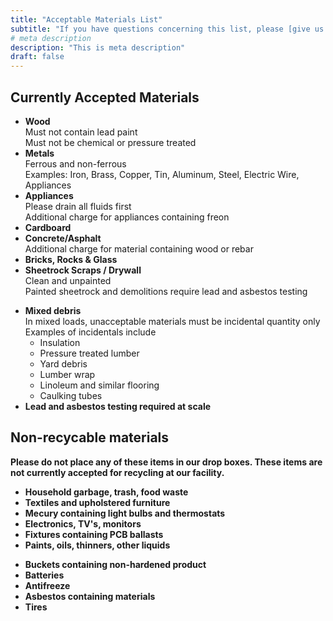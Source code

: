 ```yaml
---
title: "Acceptable Materials List"
subtitle: "If you have questions concerning this list, please [give us a call](../../contact)"
# meta description
description: "This is meta description"
draft: false
---
```


## Currently Accepted Materials

<div class="container">
    <div class="row">
        <div class="col-sm">
            <ul>
                <li>
                    <strong>Wood</strong> <br>
                    Must not contain lead paint <br>
                    Must not be chemical or pressure treated
                </li>
                <li>
                    <strong>Metals</strong> <br>
                    Ferrous and non-ferrous <br>
                    Examples: Iron, Brass, Copper, Tin, Aluminum, Steel, Electric Wire, Appliances
                </li>
                <li>
                    <strong>Appliances</strong> <br>
                    Please drain all fluids first <br>
                    Additional charge for appliances containing freon
                </li>
                <li>
                    <strong>Cardboard</strong>
                </li>
                <li>
                    <strong>Concrete/Asphalt</strong> <br>
                    Additional charge for material containing wood or rebar
                </li>
                  <li>
                    <strong>Bricks, Rocks & Glass</strong>
                </li>
                <li>
                    <strong>Sheetrock Scraps / Drywall</strong> <br>
                    Clean and unpainted <br>
                    Painted sheetrock and demolitions require lead and asbestos testing
                </li>
            </ul>
        </div>
        <div class="col-sm">
            <ul>
                <li>
                    <strong>Mixed debris</strong> <br>
                    In mixed loads, unacceptable materials must be incidental quantity only
                    Examples of incidentals include
                    <ul>
                        <li>Insulation</li>
                        <li>Pressure treated lumber</li>
                        <li>Yard debris</li>
                        <li>Lumber wrap</li>
                        <li>Linoleum and similar flooring</li>
                        <li>Caulking tubes</li>
                    </ul>
                <li>
                    <strong>Lead and asbestos testing required at scale
                </li>
            </ul>
        </div>
    </div>
</div>

## Non-recycable materials

Please do not place any of these items in our drop boxes. These items are not currently accepted for recycling at our facility.

<div class="container">
    <div class="row">
        <div class="col-sm">
            <ul>
                <li>Household garbage, trash, food waste</li>
                <li>Textiles and upholstered furniture</li>
                <li>Mecury containing light bulbs and thermostats</li>
                <li>Electronics, TV's, monitors</li>
                <li>Fixtures containing PCB ballasts</li>
                <li>Paints, oils, thinners, other liquids</li>
            </ul>
        </div>
        <div class="col-sm">
            <ul>
                <li>Buckets containing non-hardened product</li>
                <li>Batteries</li>
                <li>Antifreeze</li>
                <li>Asbestos containing materials</li>
                <li>Tires</li>
            </ul>
        </div>
    </div>
</div>